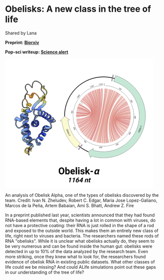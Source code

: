 # Obelisks: A new class in the tree of life

Shared by Lana

**Preprint: [Biorxiv](https://www.biorxiv.org/content/10.1101/2024.01.20.576352v1)**

**Pop-sci writeup: [Science alert](https://www.sciencealert.com/obelisks-entirely-new-class-of-life-has-been-found-in-the-human-digestive-system)**

![obelisk](images/obelisk.png)

An analysis of Obelisk Alpha, one of the types of obelisks discovered by the team. Credit: Ivan N. Zheludev, Robert C. Edgar, Maria Jose Lopez-Galiano, Marcos de la Peña, Artem Babaian, Ami S. Bhatt, Andrew Z. Fire

In a preprint published last year, scientists announced that they had found RNA-based elements that, despite having a lot in common with viruses, do not have a protective coating: their RNA is just rolled in the shape of a rod and exposed to the outside world. This makes them an entirely new class of life, right next to viruses and bacteria. The researchers named these rods of RNA "obelisks".
While it is unclear what obelisks actually do, they seem to be very numerous and can be found inside the human gut: obelisks were detected in up to 10% of the data analyzed by the research team. Even more striking, once they knew what to look for, the researchers found evidence of obelisk RNA in existing public datasets.
What other classes of life could we be missing? And could ALife simulations point out these gaps in our understanding of the tree of life?
